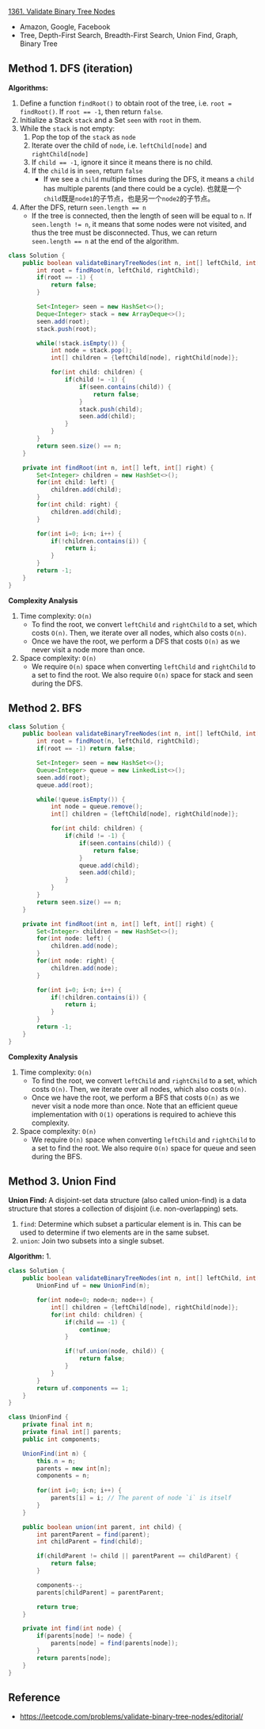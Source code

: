 [1361. Validate Binary Tree Nodes](https://leetcode.com/problems/validate-binary-tree-nodes/)


* Amazon, Google, Facebook
* Tree, Depth-First Search, Breadth-First Search, Union Find, Graph, Binary Tree


## Method 1. DFS (iteration)
**Algorithms:**
1. Define a function `findRoot()` to obtain root of the tree, i.e. `root = findRoot()`. If `root == -1`, then return `false`.
2. Initialize a Stack `stack` and a Set `seen` with `root` in them.
3. While the `stack` is not empty:
    1. Pop the top of the `stack` as `node`
    2. Iterate over the child of `node`, i.e. `leftChild[node]` and `rightChild[node]`
    3. If `child == -1`, ignore it since it means there is no child.
    4. If the `child` is in `seen`, return `false`
        * If we see a `child` multiple times during the DFS, it means a `child` has multiple parents (and there could be a cycle). 也就是一个`child`既是`node1`的子节点，也是另一个`node2`的子节点。
4. After the DFS, return `seen.length == n`
    * If the tree is connected, then the length of seen will be equal to `n`. If `seen.length != n`, it means that some nodes were not visited, and thus the tree must be disconnected. Thus, we can return `seen.length == n` at the end of the algorithm.

```Java
class Solution {
    public boolean validateBinaryTreeNodes(int n, int[] leftChild, int[] rightChild) {
        int root = findRoot(n, leftChild, rightChild);
        if(root == -1) {
            return false;
        }

        Set<Integer> seen = new HashSet<>();
        Deque<Integer> stack = new ArrayDeque<>();
        seen.add(root);
        stack.push(root);

        while(!stack.isEmpty()) {
            int node = stack.pop();
            int[] children = {leftChild[node], rightChild[node]};

            for(int child: children) {
                if(child != -1) {
                    if(seen.contains(child)) {
                        return false;
                    }
                    stack.push(child);
                    seen.add(child);
                }
            }
        }
        return seen.size() == n;
    }

    private int findRoot(int n, int[] left, int[] right) {
        Set<Integer> children = new HashSet<>();
        for(int child: left) {
            children.add(child);
        }
        for(int child: right) {
            children.add(child);
        }

        for(int i=0; i<n; i++) {
            if(!children.contains(i)) {
                return i;
            }
        }
        return -1;
    }
}
```
**Complexity Analysis**
1. Time complexity: `O(n)`
    * To find the root, we convert `leftChild` and `rightChild` to a set, which costs `O(n)`. Then, we iterate over all nodes, which also costs `O(n)`.
    * Once we have the root, we perform a DFS that costs `O(n)` as we never visit a node more than once.
2. Space complexity: `O(n)`
    * We require `O(n)` space when converting `leftChild` and `rightChild` to a set to find the root. We also require `O(n)` space for stack and seen during the DFS.


## Method 2. BFS
```Java
class Solution {
    public boolean validateBinaryTreeNodes(int n, int[] leftChild, int[] rightChild) {
        int root = findRoot(n, leftChild, rightChild);
        if(root == -1) return false;

        Set<Integer> seen = new HashSet<>();
        Queue<Integer> queue = new LinkedList<>();
        seen.add(root);
        queue.add(root);

        while(!queue.isEmpty()) {
            int node = queue.remove();
            int[] children = {leftChild[node], rightChild[node]};

            for(int child: children) {
                if(child != -1) {
                    if(seen.contains(child)) {
                        return false;
                    }
                    queue.add(child);
                    seen.add(child);
                }
            }
        }
        return seen.size() == n;
    }

    private int findRoot(int n, int[] left, int[] right) {
        Set<Integer> children = new HashSet<>();
        for(int node: left) {
            children.add(node);
        }
        for(int node: right) {
            children.add(node);
        }

        for(int i=0; i<n; i++) {
            if(!children.contains(i)) {
                return i;
            }
        }
        return -1;
    }
}
```
**Complexity Analysis**
1. Time complexity: `O(n)`
    * To find the root, we convert `leftChild` and `rightChild` to a set, which costs `O(n)`. Then, we iterate over all nodes, which also costs `O(n)`.
    * Once we have the root, we perform a BFS that costs `O(n)` as we never visit a node more than once. Note that an efficient queue implementation with `O(1)` operations is required to achieve this complexity.
2. Space complexity: `O(n)`
    * We require `O(n)` space when converting `leftChild` and `rightChild` to a set to find the root. We also require `O(n)` space for queue and seen during the BFS.


## Method 3. Union Find
**Union Find:** A disjoint-set data structure (also called union-find) is a data structure that stores a collection of disjoint (i.e. non-overlapping) sets. 
1. `find`: Determine which subset a particular element is in. This can be used to determine if two elements are in the same subset.
2. `union`: Join two subsets into a single subset.


**Algorithm:**
1. 


```Java
class Solution {
    public boolean validateBinaryTreeNodes(int n, int[] leftChild, int[] rightChild) {
        UnionFind uf = new UnionFind(n);

        for(int node=0; node<n; node++) {
            int[] children = {leftChild[node], rightChild[node]};
            for(int child: children) {
                if(child == -1) {
                    continue;
                }

                if(!uf.union(node, child)) {
                    return false;
                }
            }
        }
        return uf.components == 1;
    }
}

class UnionFind {
    private final int n;
    private final int[] parents;
    public int components;

    UnionFind(int n) {
        this.n = n;
        parents = new int[n];
        components = n;
        
        for(int i=0; i<n; i++) {
            parents[i] = i; // The parent of node `i` is itself
        }
    }

    public boolean union(int parent, int child) {
        int parentParent = find(parent);
        int childParent = find(child);

        if(childParent != child || parentParent == childParent) {
            return false;
        }

        components--;
        parents[childParent] = parentParent;

        return true;
    }

    private int find(int node) {
        if(parents[node] != node) {
            parents[node] = find(parents[node]);
        }
        return parents[node];
    }
}
```


## Reference
* https://leetcode.com/problems/validate-binary-tree-nodes/editorial/